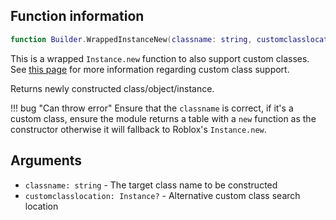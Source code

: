 ## Function information
```lua
function Builder.WrappedInstanceNew(classname: string, customclasslocation: Instance?)
```

This is a wrapped ``Instance.new`` function to also support custom classes. See [this page](../../CustomClasses.md) for more information regarding custom class support.

Returns newly constructed class/object/instance.

!!! bug "Can throw error"
    Ensure that the ``classname`` is correct, if it's a custom class, ensure the module returns a table with a ``new`` function as the constructor otherwise it will fallback to Roblox's ``Instance.new``.

## Arguments
- ``classname: string`` - The target class name to be constructed
- ``customclasslocation: Instance?`` - Alternative custom class search location